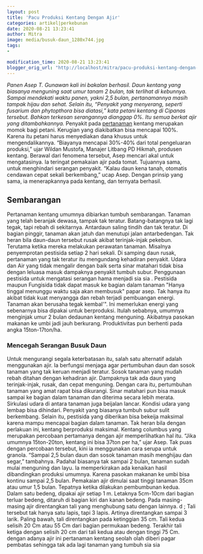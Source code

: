 ```yaml
---
layout: post
title: 'Pacu Produksi Kentang Dengan Ajir'
categories: artikel|perkebunan
date: 2020-08-21 13:23:41
author: Mitra
image: media/busuk-daun_1280x744.jpg
tags:
- 

modification_time: 2020-08-21 13:23:41
blogger_orig_url: "http://localhost/mitra/pacu-produksi-kentang-dengan-ajir.html"
---
```


_Panen Asep T. Gunawan kali ini bakalan berhasil. Daun kentang yang biasanya
menguning saat umur tanam 2 bulan, tak terlihat di kebunnya. Sampai mendekati
waktu panen, yakni 2,5 bulan, pertanamannya masih tampak hijau dan sehat.
Selain itu, “Penyakit yang menyerang, seperti fusarium dan phytopthora bisa
diatasi,” kata petani kentang di Cipanas tersebut. Bahkan terkesan serangannya
dianggap 0%. Itu semua berkat ajir yang ditambahkannya._ Penyakit pada
[pertanaman](http://127.0.0.1/mitra/pertanian "pertanaman") kentang merupakan
momok bagi petani. Kerugian yang diakibatkan bisa mencapai 100%. Karena itu
petani harus menyediakan dana khusus untuk mengendalikannya. “Biayanya
mencapai 30%-40% dari total pengeluaran produksi,” ujar Wildan Mustofa,
Manajer Litbang PD Hikmah, produsen kentang. Berawal dari fenomena tersebut,
Asep mencari akal untuk mengatasinya. Ia teringat pemakaian ajir pada tomat.
Tujuannya sama, untuk menghindari serangan penyakit. “Kalau daun kena tanah,
otomatis cendawan cepat sekali berkembang,” ucap Asep. Dengan prinsip yang
sama, ia menerapkannya pada kentang, dan ternyata berhasil.

## Sembarangan

Pertanaman kentang umumnya dibiarkan tumbuh sembarangan. Tanaman yang telah
beranjak dewasa, tampak tak teratur. Batang-batangnya tak lagi tegak, tapi
rebah di sekitarnya. Antardaun saling tindih dan tak teratur. Di bagian
pinggir, tanaman akan jatuh dan menutupi jalan antarbedengan. Tak heran bila
daun-daun tersebut rusak akibat terinjak-injak pekebun. Terutama ketika mereka
melakukan perawatan tanaman. Misalnya penyemprotan pestisida setiap 2 hari
sekali. Di samping daun rusak, pertanaman yang tak teratur itu mengundang
kehadiran penyakit. Udara dan Air yang tidak mengalir dengan baik serta sinar
matahari tidak bisa dengan leluasa masuk dampaknya penyakit tumbuh subur.
Penggunaan pestisida untuk mengatasi serangan hama menjadi sia sia . Pestisida
maupun Fungisida tidak dapat masuk ke bagian dalam tanaman "Hanya tinggal
menunggu waktu saja akan membusuk" papar asep. Tak hanya itu akibat tidak kuat
menyangga dan rebah terjadi pembuangan energi. Tanaman akan berusaha tegak
kembal'". Ini memerlukan energi yang sebenarnya bisa dipakai untuk
berproduksi. Itulah sebabnya, umumnya menginjak umur 2 bulan dedaunan kentang
menguning. Akibatnya pasokan makanan ke umbi jadi jauh berkurang.
Produktivitas pun berhenti pada angka 15ton-17ton/ha.

### Mencegah Serangan Busuk Daun

Untuk mengurangi segala keterbatasan itu, salah satu alternatif adalah
menggunakan ajir. Ia berfungsi menjaga agar pertumbuhan daun dan sosok tanaman
yang tak keruan menjadi teratur. Sosok tanaman yang mudah rebah ditahan dengan
kehadiran ajir. Dampaknya tak ada daun yang terinjak-injak, rusak, dan cepat
menguning. Dengan cara itu, pertumbuhan tanaman yang amat rapat bisa
dikurangi. Sinar matahari pun bisa masuk sampai ke bagian dalam tanaman dan
diterima secara lebih merata. Sirkulasi udara di antara tanaman juga beijalan
lancar. Kondisi udara yang lembap bisa dihindari. Penyakit yang biasanya
tumbuh subur sulit berkembang. Selain itu, pestisida yang diberikan bisa
bekeija maksimal karena mampu mencapai bagian dalam tanaman. Tak heran bila
dengan perlakuan ini, kentang berproduksi maksimal. Kentang columbus yang
merupakan percobaan pertamanya dengan ajir memperlihatkan hal itu. “Jika
umumnya 15ton-20ton, kentang ini bisa 37ton per ha,” ujar Asep. Tak puas
dengan percobaan tersebut, kini ia menggunakan cara serupa untuk granola.
“Sampai 2,5 bulan daun dan sosok tanaman masih menghijau dan segar,”
tambahnya. Padahal biasanya tak sampai 2 bulan, tanaman sudah mulai menguning
dan layu. Ia memperkirakan ada kenaikan hasil dibandingkan produksi umumnya.
Karena pasokan makanan ke umbi bisa kontinu sampai 2,5 bulan. Pemakaian ajir
dimulai saat tinggi tanaman 35cm atau umur 1,5 bulan. Tepatnya ketika
dilakukan pembumbunan kedua. Dalam satu bedeng, dipakai ajir setiap 1 m.
Letaknya 5cm-10cm dari bagian terluar bedeng, ditaruh di bagian kiri dan kanan
bedeng. Pada masing-masing ajir direntangkan tali yang menghubung satu dengan
lainnya. d ; Tali tersebut tak hanya satu lapis, tapi 3 lapis. Artinya
direntangkan sampai 3 larik. Paling bawah, tali direntangkan pada ketinggian
35 cm. Tali kedua selisih 20 Cm atau 55 Cm dari bagian permukaan bedeng.
Terakhir tali ketiga dengan selisih 20 cm dari tali kedua atau dengan tinggi
75 Cm. dengan adanya ajir ini pertanaman kentang seolah olah diberi pagar
pembatas sehingga tak ada lagi tanaman yang tumbuh sia sia


